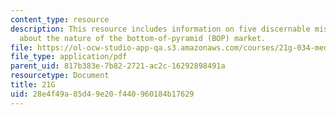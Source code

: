 ```yaml
---
content_type: resource
description: This resource includes information on five discernable misconceptions
  about the nature of the bottom-of-pyramid (BOP) market.
file: https://ol-ocw-studio-app-qa.s3.amazonaws.com/courses/21g-034-media-education-and-the-marketplace-fall-2005/28e4f49a85d49e20f440960184b17629_MIT21G_034F05_itcentreprde.pdf
file_type: application/pdf
parent_uid: 817b383e-7b82-2721-ac2c-16292898491a
resourcetype: Document
title: 21G
uid: 28e4f49a-85d4-9e20-f440-960184b17629
---
```

